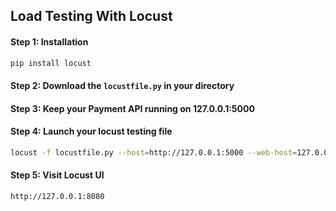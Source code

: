 ## Load Testing With Locust

#### Step 1: Installation
```bash
pip install locust
```

#### Step 2: Download the `locustfile.py` in your directory
#### Step 3: Keep your Payment API running on 127.0.0.1:5000
#### Step 4: Launch your locust testing file
```bash
locust -f locustfile.py --host=http://127.0.0.1:5000 --web-host=127.0.0.1 --web-port=8080
```

#### Step 5: Visit Locust UI
```bash
http://127.0.0.1:8080
```
